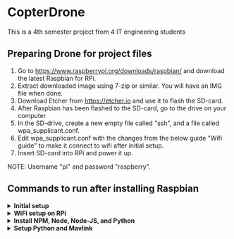 # CopterDrone
This is a 4th semester project from 4 IT engineering students

## Preparing Drone for project files
1. Go to https://www.raspberrypi.org/downloads/raspbian/ and download the latest Raspbian for RPi.
2. Extract downloaded image using 7-zip or similar. You will have an IMG file when done.
3. Download Etcher from https://etcher.io and use it to flash the SD-card.
4. After Raspbian has been flashed to the SD-card, go to the drive on your computer
5. In the SD-drive, create a new empty file called "ssh", and a file called wpa_supplicant.conf.
6. Edit wpa_supplicant.conf with the changes from the below guide "Wifi guide" to make it connect to wifi after initial setup.
7. Insert SD-card into RPi and power it up.

NOTE: Username "pi" and password "raspberry".

## Commands to run after installing Raspbian
<details>
    <summary><b>Initial setup</b></summary>
Commands to run:
    
```
sudo apt-get update (takes up to 5 minutes)
sudo raspi-config
```

<ol>
    <li>In the raspi-config utility, select “Advanced Options”</li>
    <li>Set “Serial” to disable OS use of the serial connection</li>
    <li>Reboot RPi</li>
</ol>
</details>

<details>
    <summary><b>WiFi setup on RPi</b></summary>
    <b>Files to change:</b>
    
1. sudo nano /etc/wpa_supplicant/wpa_supplicant.conf
    
```
network={
  ssid="drone"
  psk="12345678"
  priority=1
}

network={
  ssid="SDU-GUEST"
  key_mgmt=NONE
  priority=2
}
```

2. sudo nano /etc/network/interfaces

```
auto lo
iface lo inet loopback
iface eth0 inet dhcp

allow-hotplug wlan0
auto wlan0

iface wlan0 inet dhcp
wpa-ssid "SDU-GUEST"
```

</details>

<details><summary><b>Install NPM, Node, Node-JS, and Python</b></summary>
In order for the project to be able to run, we need Node-JS. Run these commands to install it.
    
```
sudo apt-get install npm
sudo apt-get install node
sudo apt-get install nodejs
sudo npm install -g express

For npm in node.js please install:
fs
events
bodyparser
child_process
path

For python:
pip install dronekit
```
</details>
<details><summary><b>Setup Python and Mavlink</b></summary>
To prepare the RPi for mavlink communication, run these commands:
    
```
sudo apt-get install screen python-wxgtk2.8 python-matplotlib python-opencv python-pip python-numpy python-dev libxml2-dev libxslt-dev python-lxml
sudo pip install future
sudo pip install pymavlink
sudo pip install mavproxy
```
</details>
